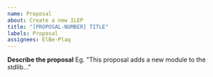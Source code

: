```yaml
---
name: Proposal
about: Create a new ILEP
title: "[PROPOSAL-NUMBER] TITLE"
labels: Proposal
assignees: ElBe-Plaq
---
```


**Describe the proposal**
Eg. "This proposal adds a new module to the stdlib..."

